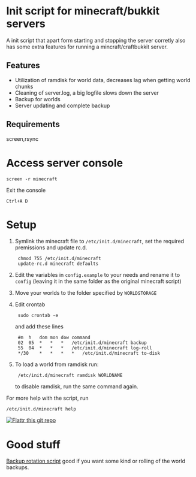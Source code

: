 Init script for minecraft/bukkit servers
=======================================
A init script that apart form starting and stopping the server corretly also has some extra features
for running a mincraft/craftbukkit server.

Features
--------

 * Utilization of ramdisk for world data, decreases lag when getting world chunks
 * Cleaning of server.log, a big logfile slows down the server
 * Backup for worlds
 * Server updating and complete backup

Requirements
------------
screen,rsync

Access server console
=====================

	screen -r minecraft

Exit the console
	
	Ctrl+A D

Setup
=====

1. Symlink the minecraft file to `/etc/init.d/minecraft`, set the required premissions and update rc.d.

		chmod 755 /etc/init.d/minecraft
		update-rc.d minecraft defaults

2. Edit the variables in `config.example` to your needs and rename it to `config` (leaving it in the same folder as the original minecraft script)

3. Move your worlds to the folder specified by `WORLDSTORAGE`

4. Edit crontab

		sudo crontab -e

	and add these lines

		#m 	h 	dom	mon	dow	command
		02 	05 	*	*	*	/etc/init.d/minecraft backup
		55 	04 	*	*	*	/etc/init.d/minecraft log-roll
		*/30 	* 	*	*	*	/etc/init.d/minecraft to-disk


5. To load a world from ramdisk run:

		/etc/init.d/minecraft ramdisk WORLDNAME
	
	to disable ramdisk, run the same command again.


For more help with the script, run

	/etc/init.d/minecraft help

[![Flattr this git repo](http://api.flattr.com/button/flattr-badge-large.png)](https://flattr.com/submit/auto?user_id=Ahtenus&url=https://github.com/Ahtenus/minecraft-init&title=minecraft-init&language=en_GB&tags=github&category=software) 

Good stuff
==========
[Backup rotation script](https://github.com/adamfeuer/rotate-backups) good if you want some kind or rolling of the world backups.

